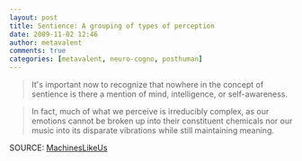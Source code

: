```yaml
---
layout: post
title: Sentience: A grouping of types of perception
date: 2009-11-02 12:46
author: metavalent
comments: true
categories: [metavalent, neuro-cogno, posthuman]
---
```

<blockquote>It's important now to recognize that nowhere in the concept of sentience is there a mention of mind, intelligence, or self-awareness.</blockquote>

<blockquote>In fact, much of what we perceive is irreducibly complex, as our emotions cannot be broken up into their constituent chemicals nor our music into its disparate vibrations while still maintaining meaning.</blockquote> SOURCE: <a href="http://machineslikeus.com/news/toward-meaningful-definition-posthuman-sentience" target="_blank">MachinesLikeUs</a><br /><br /><div class="zemanta-pixie"><img class="zemanta-pixie-img" alt="" src="http://img.zemanta.com/pixy.gif?x-id=ea7c57c3-9fd1-8fa5-9022-ade0c8c7039e" /></div>
